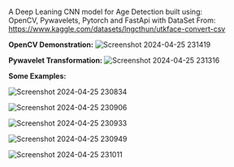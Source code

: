 A Deep Leaning CNN model for Age Detection built using:<br>
OpenCV, Pywavelets, Pytorch and FastApi with DataSet From:<br>
https://www.kaggle.com/datasets/lngcthun/utkface-convert-csv

<b>OpenCV Demonstration:</b>
![Screenshot 2024-04-25 231419](https://github.com/userDoffy/Age-Detection---Pytorch-CNN-OpenCV/assets/122683480/76c131b5-1785-4405-aaf5-1d42c7a9ecf0)

<b>Pywavelet Transformation:</b>
![Screenshot 2024-04-25 231316](https://github.com/userDoffy/Age-Detection---Pytorch-CNN-OpenCV/assets/122683480/806bae8c-00e0-4d49-a2f7-15895f33d206)

<b>Some Examples:</b>

![Screenshot 2024-04-25 230834](https://github.com/userDoffy/Age-Detection---Pytorch-CNN-OpenCV/assets/122683480/20a7c4a2-df74-4f5e-93ce-3b576235a2f5)

![Screenshot 2024-04-25 230906](https://github.com/userDoffy/Age-Detection---Pytorch-CNN-OpenCV/assets/122683480/0f0c261d-a2f2-49a5-876a-3a1b40f43e9f)

![Screenshot 2024-04-25 230933](https://github.com/userDoffy/Age-Detection---Pytorch-CNN-OpenCV/assets/122683480/85a2c01a-91cc-4cda-8b59-02bbcb4f0f27)

![Screenshot 2024-04-25 230949](https://github.com/userDoffy/Age-Detection---Pytorch-CNN-OpenCV/assets/122683480/7d58124f-9890-4d3e-8e35-85802af2c8a3)

![Screenshot 2024-04-25 231011](https://github.com/userDoffy/Age-Detection---Pytorch-CNN-OpenCV/assets/122683480/9a9d360b-a4f2-4b27-9170-d6bc1bb65df7)
